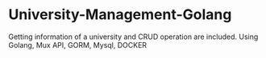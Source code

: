 # University-Management-Golang
Getting information of a university and CRUD operation are included. Using Golang, Mux API, GORM, Mysql, DOCKER 
